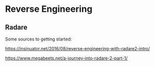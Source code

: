 # Reverse Engineering

## Radare

Some sources to getting started:

https://insinuator.net/2016/08/reverse-engineering-with-radare2-intro/

https://www.megabeets.net/a-journey-into-radare-2-part-1/
